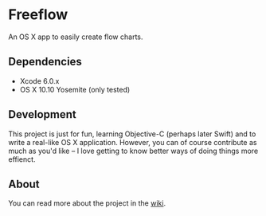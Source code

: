 # Freeflow

An OS X app to easily create flow charts.

## Dependencies

- Xcode 6.0.x
- OS X 10.10 Yosemite (only tested)

## Development

This project is just for fun, learning Objective-C (perhaps later Swift) and to write a real-like OS X application. However, you can of course contribute as much as you'd like – I love getting to know better ways of doing things more effienct.

## About

You can read more about the project in the [wiki](//github.com/fnky/Freeflow/wiki).
